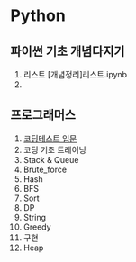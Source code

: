 # Python
## 파이썬 기초 개념다지기
1. 리스트 [개념정리]리스트.ipynb
2. 
## 프로그래머스
1. [코딩테스트 입문](https://github.com/briller2zi/Python/tree/main/Codingtest)
2. 코딩 기초 트레이닝
3. Stack & Queue
4. Brute_force
5. Hash
6. BFS
7. Sort
8. DP
9. String
10. Greedy
11. 구현
12. Heap
